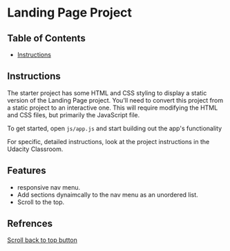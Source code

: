 # Landing Page Project

## Table of Contents

* [Instructions](#instructions)

## Instructions

The starter project has some HTML and CSS styling to display a static version of the Landing Page project. You'll need to convert this project from a static project to an interactive one. This will require modifying the HTML and CSS files, but primarily the JavaScript file.

To get started, open `js/app.js` and start building out the app's functionality

For specific, detailed instructions, look at the project instructions in the Udacity Classroom.

## Features
- responsive nav menu.
- Add sections dynaimcally to the nav menu as an unordered list.
- Scroll to the top.

## Refrences 
[Scroll back to top button](https://www.w3schools.com/howto/howto_js_scroll_to_top.asp)